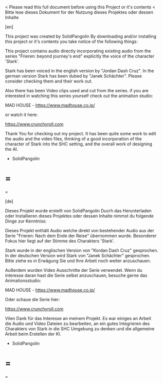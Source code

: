 < Please read this full document before using this Project or it's contents
< Bitte lese dieses Dokument for der Nutzung dieses Projektes oder dessen Inhalte


[en]

This project was created by SolidPangolin
By downloading and/or installing this project or it's contents you take notice of the following things:

This project contains audio directly incorporating existing audio from the series "Frieren: beyond journey's end"
explicitly the voice of the character 'Stark'.

Stark has been voiced in the english version by "Jordan Dash Cruz".
In the german version Stark has been dubed by "Janek Schächter".
Please consider checking them and their work out.

Also there has been Video clips used and cut from the series.
if you are interested in watching this series yourself check out the animation studio:

MAD HOUSE - https://www.madhouse.co.jp/

or watch it here:

https://www.crunchyroll.com


Thank You for checking out my project.
It has been quite some work to edit the audio and the video files, thinking of a good incorporation of the character of Stark into the SHC setting,
and the overall work of designing the AI.

- SolidPangolin

=
=
=


[de]

Dieses Projekt wurde erstellt von SolidPangolin
Ducrh das Herunterladen oder Installieren dieses Projektes oder dessen Inhalte nimmst du folgende Dinge zur Kenntniss:

Dieses Projekt enthält Audio welche direkt von bestehender Audio aus der Serie "Frieren: Nach dem Ende der Reise" übernommen wurde.
Besonderer Fokus hier liegt auf der Stimme des Charakters 'Stark'.

Stark wurde in der englischen Version von "Kordan Dash Cruz" gesprochen.
In der deutschen Version wird Stark von "Janek Schächter" gesprochen.
Bitte ziehe es in Erwägung Sie und Ihre Arbeit noch weiter anzuschauen.

Außerdem wurden Video Ausschnitte der Serie verwendet.
Wenn du interesse daran hast die Serie selbst anzuschauen, besuche gerne das Animationsstudio:

MAD HOUSE - https://www.madhouse.co.jp/

Oder schaue die Serie hier:

https://www.crunchyroll.com


Vilen Dank für das Interesse an meinem Projekt.
Es war einiges an Arbeit die Audio und Video Dateien zu bearbeiten, an ein gutes Integrieren des Charakters von Stark in die SHC Umgebung zu denken
und die allgemeine Arbeit beim Erstellen der KI.

- SolidPangolin

=
=
=
